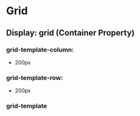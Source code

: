 # Grid

## Display: grid (Container Property)

### grid-template-column:

- 200px

### grid-template-row:

- 200px

### grid-template

